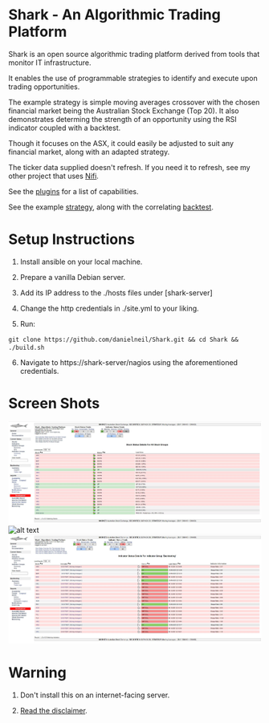 # Shark - An Algorithmic Trading Platform

Shark is an open source algorithmic trading platform derived from tools that monitor IT infrastructure.

It enables the use of programmable strategies to identify and execute upon trading opportunities.

The example strategy is simple moving averages crossover with the chosen financial market being the Australian Stock Exchange (Top 20). It also demonstrates determing the strength of an opportunity using the RSI indicator coupled with a backtest.  

Though it focuses on the ASX, it could easily be adjusted to suit any financial market, along with an adapted strategy.  

The ticker data supplied doesn't refresh. If you need it to refresh, see my other project that uses [Nifi](https://github.com/danielneil/Using-NiFi-on-Yahoo-Finance).

See the [plugins](https://github.com/danielneil/Shark/blob/main/doc/README.PLUGINS.md) for a list of capabilities.

See the example [strategy](https://github.com/danielneil/Shark/blob/main/algorithmictradingplatform/files/strategies/moving_averages.py), along with the correlating [backtest](https://github.com/danielneil/Shark/blob/main/algorithmictradingplatform/files/strategies/backtesting/backtest_moving_averages.py).

# Setup Instructions

1. Install ansible on your local machine.

2. Prepare a vanilla Debian server.

3. Add its IP address to the ./hosts files under [shark-server]

4. Change the http credentials in ./site.yml to your liking.

5. Run: 
```
git clone https://github.com/danielneil/Shark.git && cd Shark && ./build.sh
```
6. Navigate to https://shark-server/nagios using the aforementioned credentials.

# Screen Shots

![alt text](https://github.com/danielneil/Shark/blob/main/screenshots/screenshot.JPG?raw=true)
![alt text](https://github.com/danielneil/Shark/blob/main/screenshots/opportunity.JPG?raw=true)
![alt text](https://github.com/danielneil/Shark/blob/main/screenshots/backtest.JPG?raw=true)

# Warning

1. Don't install this on an internet-facing server.

2. [Read the disclaimer](https://github.com/danielneil/Shark/blob/main/DISCLAIMER).

